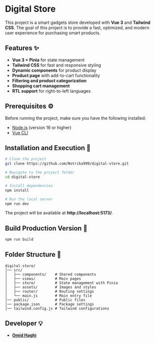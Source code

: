 # Digital Store

This project is a smart gadgets store developed with **Vue 3** and **Tailwind CSS**. The goal of this project is to provide a fast, optimized, and modern user experience for purchasing smart products.

## Features ✨
- **Vue 3 + Pinia** for state management
- **Tailwind CSS** for fast and responsive styling
- **Dynamic components** for product display
- **Product page** with add-to-cart functionality
- **Filtering and product categorization**
- **Shopping cart management**
- **RTL support** for right-to-left languages

## Prerequisites ⚙️
Before running the project, make sure you have the following installed:
- [Node.js](https://nodejs.org/) (version 16 or higher)
- [Vue CLI](https://cli.vuejs.org/)

## Installation and Execution 🚀
```sh
# Clone the project
git clone https://github.com/Notrika999/digital-store.git

# Navigate to the project folder
cd digital-store

# Install dependencies
npm install

# Run the local server
npm run dev
```
The project will be available at **http://localhost:5173/**.

## Build Production Version 🔧
```sh
npm run build
```

## Folder Structure 📁
```
digital-store/
│── src/
│   ├── components/    # Shared components
│   ├── views/         # Main pages
│   ├── store/         # State management with Pinia
│   ├── assets/        # Images and styles
│   ├── router/        # Routing settings
│   └── main.js        # Main entry file
│── public/            # Public files
│── package.json       # Package settings
│── tailwind.config.js # Tailwind configurations
```

## Developer 💡
- **[Omid Haghi](https://github.com/Notrika999)**

